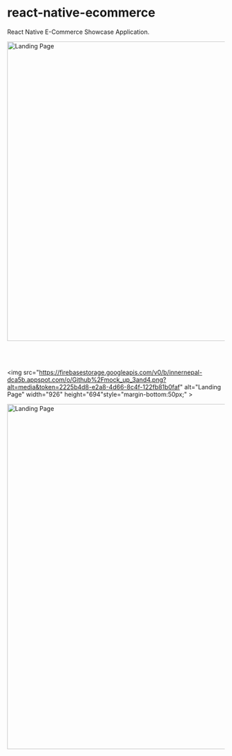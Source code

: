 # react-native-ecommerce
React Native E-Commerce Showcase Application.
<!DOCTYPE html>
<html>
<body>
<img src="https://firebasestorage.googleapis.com/v0/b/innernepal-dca5b.appspot.com/o/Github%2Fmockup_1and2.png?alt=media&token=e3c21851-bc04-4711-9ba2-36fd5a638646" alt="Landing Page"  width="926" height="694" style="margin-bottom:50px;">

<img src="https://firebasestorage.googleapis.com/v0/b/innernepal-dca5b.appspot.com/o/Github%2Fmock_up_3and4.png?alt=media&token=2225b4d8-e2a8-4d66-8c4f-122fb81b0faf" alt="Landing Page"  width="926" height="694"style="margin-bottom:50px;" >

<img src="https://firebasestorage.googleapis.com/v0/b/innernepal-dca5b.appspot.com/o/Github%2FSimulator%20Screen%20Shot%20-%20iPhone%20X%20-%202018-04-19%20at%2011.47.01_iphonexspacegrey_portrait.png?alt=media&token=ca1ebc4c-0857-4711-bbe8-3ec93ec5b686" alt="Landing Page"  width="800" height="800">

</body>
</html>
